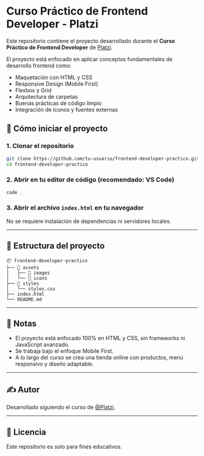 # Curso Práctico de Frontend Developer - Platzi

Este repositorio contiene el proyecto desarrollado durante el **Curso Práctico de Frontend Developer** de [Platzi](https://platzi.com/cursos/frontend-developer-practico/).

El proyecto está enfocado en aplicar conceptos fundamentales de desarrollo frontend como:
- Maquetación con HTML y CSS
- Responsive Design (Mobile First)
- Flexbox y Grid
- Arquitectura de carpetas
- Buenas prácticas de código limpio
- Integración de íconos y fuentes externas

## 🚀 Cómo iniciar el proyecto

### 1. Clonar el repositorio

```bash
git clone https://github.com/tu-usuario/frontend-developer-practico.git
cd frontend-developer-practico
```

### 2. Abrir en tu editor de código (recomendado: VS Code)

```bash
code .
```

### 3. Abrir el archivo `index.html` en tu navegador

No se requiere instalación de dependencias ni servidores locales.

---

## 📁 Estructura del proyecto

```
📦 frontend-developer-practico
├── 📁 assets
│   ├── 📁 images
│   └── 📁 icons
├── 📁 styles
│   └── styles.css
├── index.html
└── README.md
```

---

## 📌 Notas

- El proyecto está enfocado 100% en HTML y CSS, sin frameworks ni JavaScript avanzado.
- Se trabaja bajo el enfoque Mobile First.
- A lo largo del curso se crea una tienda online con productos, menú responsivo y diseño adaptable.

---

## ✍️ Autor

Desarrollado siguiendo el curso de [@Platzi](https://platzi.com).  

---

## 📄 Licencia

Este repositorio es solo para fines educativos.